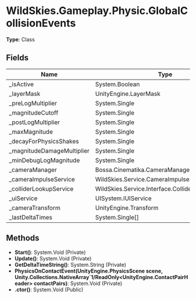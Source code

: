 ﻿# WildSkies.Gameplay.Physic.GlobalCollisionEvents

**Type**: Class

## Fields

| Name | Type | Access |
|------|------|--------|
| _isActive | System.Boolean | Private |
| _layerMask | UnityEngine.LayerMask | Private |
| _preLogMultiplier | System.Single | Private |
| _magnitudeCutoff | System.Single | Private |
| _postLogMultiplier | System.Single | Private |
| _maxMagnitude | System.Single | Private |
| _decayForPhysicsShakes | System.Single | Private |
| _magnitudeDamageMultiplier | System.Single | Private |
| _minDebugLogMagnitude | System.Single | Private |
| _cameraManager | Bossa.Cinematika.CameraManager | Private |
| _cameraImpulseService | WildSkies.Service.CameraImpulseService | Private |
| _colliderLookupService | WildSkies.Service.Interface.ColliderLookupService | Private |
| _uiService | UISystem.IUIService | Private |
| _cameraTransform | UnityEngine.Transform | Private |
| _lastDeltaTimes | System.Single[] | Private |

## Methods

- **Start()**: System.Void (Private)
- **Update()**: System.Void (Private)
- **GetDeltaTimeString()**: System.String (Private)
- **PhysicsOnContactEvent(UnityEngine.PhysicsScene scene, Unity.Collections.NativeArray`1/ReadOnly<UnityEngine.ContactPairHeader> contactPairs)**: System.Void (Private)
- **.ctor()**: System.Void (Public)

